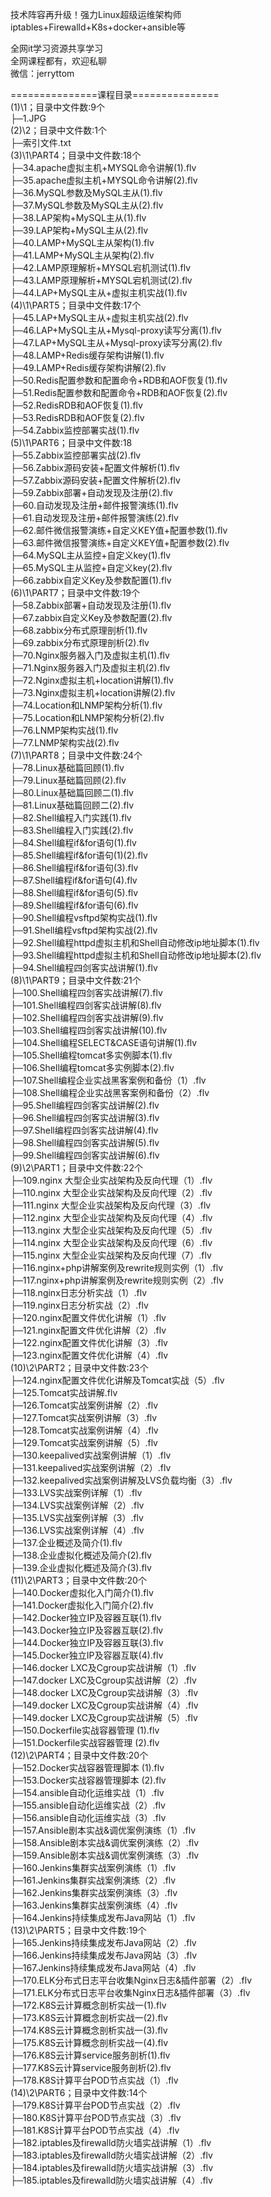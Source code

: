 技术阵容再升级！强力Linux超级运维架构师 iptables+Firewalld+K8s+docker+ansible等

全网it学习资源共享学习<br>全网课程都有，欢迎私聊<br>微信：jerryttom<br>

===============课程目录===============<br> (1)\1；目录中文件数:9个<br> ├─1.JPG<br> (2)\2；目录中文件数:1个<br> ├─索引文件.txt<br> (3)\1\PART4；目录中文件数:18个<br> ├─34.apache虚拟主机+MYSQL命令讲解(1).flv<br> ├─35.apache虚拟主机+MYSQL命令讲解(2).flv<br> ├─36.MySQL参数及MySQL主从(1).flv<br> ├─37.MySQL参数及MySQL主从(2).flv<br> ├─38.LAP架构+MySQL主从(1).flv<br> ├─39.LAP架构+MySQL主从(2).flv<br> ├─40.LAMP+MySQL主从架构(1).flv<br> ├─41.LAMP+MySQL主从架构(2).flv<br> ├─42.LAMP原理解析+MYSQL宕机测试(1).flv<br> ├─43.LAMP原理解析+MYSQL宕机测试(2).flv<br> ├─44.LAP+MySQL主从+虚拟主机实战(1).flv<br> (4)\1\PART5；目录中文件数:17个<br> ├─45.LAP+MySQL主从+虚拟主机实战(2).flv<br> ├─46.LAP+MySQL主从+Mysql-proxy读写分离(1).flv<br> ├─47.LAP+MySQL主从+Mysql-proxy读写分离(2).flv<br> ├─48.LAMP+Redis缓存架构讲解(1).flv<br> ├─49.LAMP+Redis缓存架构讲解(2).flv<br> ├─50.Redis配置参数和配置命令+RDB和AOF恢复(1).flv<br> ├─51.Redis配置参数和配置命令+RDB和AOF恢复(2).flv<br> ├─52.RedisRDB和AOF恢复(1).flv<br> ├─53.RedisRDB和AOF恢复(2).flv<br> ├─54.Zabbix监控部署实战(1).flv<br> (5)\1\PART6；目录中文件数:18<br> ├─55.Zabbix监控部署实战(2).flv<br> ├─56.Zabbix源码安装+配置文件解析(1).flv<br> ├─57.Zabbix源码安装+配置文件解析(2).flv<br> ├─59.Zabbix部署+自动发现及注册(2).flv<br> ├─60.自动发现及注册+邮件报警演练(1).flv<br> ├─61.自动发现及注册+邮件报警演练(2).flv<br> ├─62.邮件微信报警演练+自定义KEY值+配置参数(1).flv<br> ├─63.邮件微信报警演练+自定义KEY值+配置参数(2).flv<br> ├─64.MySQL主从监控+自定义key(1).flv<br> ├─65.MySQL主从监控+自定义key(2).flv<br> ├─66.zabbix自定义Key及参数配置(1).flv<br> (6)\1\PART7；目录中文件数:19个<br> ├─58.Zabbix部署+自动发现及注册(1).flv<br> ├─67.zabbix自定义Key及参数配置(2).flv<br> ├─68.zabbix分布式原理剖析(1).flv<br> ├─69.zabbix分布式原理剖析(2).flv<br> ├─70.Nginx服务器入门及虚拟主机(1).flv<br> ├─71.Nginx服务器入门及虚拟主机(2).flv<br> ├─72.Nginx虚拟主机+location讲解(1).flv<br> ├─73.Nginx虚拟主机+location讲解(2).flv<br> ├─74.Location和LNMP架构分析(1).flv<br> ├─75.Location和LNMP架构分析(2).flv<br> ├─76.LNMP架构实战(1).flv<br> ├─77.LNMP架构实战(2).flv<br> (7)\1\PART8；目录中文件数:24个<br> ├─78.Linux基础篇回顾(1).flv<br> ├─79.Linux基础篇回顾(2).flv<br> ├─80.Linux基础篇回顾二(1).flv<br> ├─81.Linux基础篇回顾二(2).flv<br> ├─82.Shell编程入门实践(1).flv<br> ├─83.Shell编程入门实践(2).flv<br> ├─84.Shell编程if&amp;for语句(1).flv<br> ├─85.Shell编程if&amp;for语句(1)(2).flv<br> ├─86.Shell编程if&amp;for语句(3).flv<br> ├─87.Shell编程if&amp;for语句(4).flv<br> ├─88.Shell编程if&amp;for语句(5).flv<br> ├─89.Shell编程if&amp;for语句(6).flv<br> ├─90.Shell编程vsftpd架构实战(1).flv<br> ├─91.Shell编程vsftpd架构实战(2).flv<br> ├─92.Shell编程httpd虚拟主机和Shell自动修改ip地址脚本(1).flv<br> ├─93.Shell编程httpd虚拟主机和Shell自动修改ip地址脚本(2).flv<br> ├─94.Shell编程四剑客实战讲解(1).flv<br> (8)\1\PART9；目录中文件数:21个<br> ├─100.Shell编程四剑客实战讲解(7).flv<br> ├─101.Shell编程四剑客实战讲解(8).flv<br> ├─102.Shell编程四剑客实战讲解(9).flv<br> ├─103.Shell编程四剑客实战讲解(10).flv<br> ├─104.Shell编程SELECT&amp;CASE语句讲解(1).flv<br> ├─105.Shell编程tomcat多实例脚本(1).flv<br> ├─106.Shell编程tomcat多实例脚本(2).flv<br> ├─107.Shell编程企业实战黑客案例和备份（1）.flv<br> ├─108.Shell编程企业实战黑客案例和备份（2）.flv<br> ├─95.Shell编程四剑客实战讲解(2).flv<br> ├─96.Shell编程四剑客实战讲解(3).flv<br> ├─97.Shell编程四剑客实战讲解(4).flv<br> ├─98.Shell编程四剑客实战讲解(5).flv<br> ├─99.Shell编程四剑客实战讲解(6).flv<br> (9)\2\PART1；目录中文件数:22个<br> ├─109.nginx 大型企业实战架构及反向代理（1）.flv<br> ├─110.nginx 大型企业实战架构及反向代理（2）.flv<br> ├─111.nginx 大型企业实战架构及反向代理（3）.flv<br> ├─112.nginx 大型企业实战架构及反向代理（4）.flv<br> ├─113.nginx 大型企业实战架构及反向代理（5）.flv<br> ├─114.nginx 大型企业实战架构及反向代理（6）.flv<br> ├─115.nginx 大型企业实战架构及反向代理（7）.flv<br> ├─116.nginx+php讲解案例及rewrite规则实例（1）.flv<br> ├─117.nginx+php讲解案例及rewrite规则实例（2）.flv<br> ├─118.nginx日志分析实战（1）.flv<br> ├─119.nginx日志分析实战（2）.flv<br> ├─120.nginx配置文件优化讲解（1）.flv<br> ├─121.nginx配置文件优化讲解（2）.flv<br> ├─122.nginx配置文件优化讲解（3）.flv<br> ├─123.nginx配置文件优化讲解（4）.flv<br> (10)\2\PART2；目录中文件数:23个<br> ├─124.nginx配置文件优化讲解及Tomcat实战（5）.flv<br> ├─125.Tomcat实战讲解.flv<br> ├─126.Tomcat实战案例讲解（2）.flv<br> ├─127.Tomcat实战案例讲解（3）.flv<br> ├─128.Tomcat实战案例讲解（4）.flv<br> ├─129.Tomcat实战案例讲解（5）.flv<br> ├─130.keepalived实战案例讲解（1）.flv<br> ├─131.keepalived实战案例讲解（2）.flv<br> ├─132.keepalived实战案例讲解及LVS负载均衡（3）.flv<br> ├─133.LVS实战案例详解（1）.flv<br> ├─134.LVS实战案例详解（2）.flv<br> ├─135.LVS实战案例详解（3）.flv<br> ├─136.LVS实战案例详解（4）.flv<br> ├─137.企业概述及简介(1).flv<br> ├─138.企业虚拟化概述及简介(2).flv<br> ├─139.企业虚拟化概述及简介(3).flv<br> (11)\2\PART3；目录中文件数:20个<br> ├─140.Docker虚拟化入门简介(1).flv<br> ├─141.Docker虚拟化入门简介(2).flv<br> ├─142.Docker独立IP及容器互联(1).flv<br> ├─143.Docker独立IP及容器互联(2).flv<br> ├─144.Docker独立IP及容器互联(3).flv<br> ├─145.Docker独立IP及容器互联(4).flv<br> ├─146.docker LXC及Cgroup实战讲解（1）.flv<br> ├─147.docker LXC及Cgroup实战讲解（2）.flv<br> ├─148.docker LXC及Cgroup实战讲解（3）.flv<br> ├─149.docker LXC及Cgroup实战讲解（4）.flv<br> ├─149.docker LXC及Cgroup实战讲解（5）.flv<br> ├─150.Dockerfile实战容器管理 (1).flv<br> ├─151.Dockerfile实战容器管理 (2).flv<br> (12)\2\PART4；目录中文件数:20个<br> ├─152.Docker实战容器管理脚本 (1).flv<br> ├─153.Docker实战容器管理脚本 (2).flv<br> ├─154.ansible自动化运维实战（1）.flv<br> ├─155.ansible自动化运维实战（2）.flv<br> ├─156.ansible自动化运维实战（3）.flv<br> ├─157.Ansible剧本实战&amp;调优案例演练（1）.flv<br> ├─158.Ansible剧本实战&amp;调优案例演练（2）.flv<br> ├─159.Ansible剧本实战&amp;调优案例演练（3）.flv<br> ├─160.Jenkins集群实战案例演练（1）.flv<br> ├─161.Jenkins集群实战案例演练（2）.flv<br> ├─162.Jenkins集群实战案例演练（3）.flv<br> ├─163.Jenkins集群实战案例演练（4）.flv<br> ├─164.Jenkins持续集成发布Java网站（1）.flv<br> (13)\2\PART5；目录中文件数:19个<br> ├─165.Jenkins持续集成发布Java网站（2）.flv<br> ├─166.Jenkins持续集成发布Java网站（3）.flv<br> ├─167.Jenkins持续集成发布Java网站（4）.flv<br> ├─170.ELK分布式日志平台收集Nginx日志&amp;插件部署（2）.flv<br> ├─171.ELK分布式日志平台收集Nginx日志&amp;插件部署（3）.flv<br> ├─172.K8S云计算概念剖析实战一(1).flv<br> ├─173.K8S云计算概念剖析实战一(2).flv<br> ├─174.K8S云计算概念剖析实战一(3).flv<br> ├─175.K8S云计算概念剖析实战一(4).flv<br> ├─176.K8S云计算service服务剖析(1).flv<br> ├─177.K8S云计算service服务剖析(2).flv<br> ├─178.K8S计算平台POD节点实战（1）.flv<br> (14)\2\PART6；目录中文件数:14个<br> ├─179.K8S计算平台POD节点实战（2）.flv<br> ├─180.K8S计算平台POD节点实战（3）.flv<br> ├─181.K8S计算平台POD节点实战（4）.flv<br> ├─182.iptables及firewalld防火墙实战讲解（1）.flv<br> ├─183.iptables及firewalld防火墙实战讲解（2）.flv<br> ├─184.iptables及firewalld防火墙实战讲解（3）.flv<br> ├─185.iptables及firewalld防火墙实战讲解（4）.flv